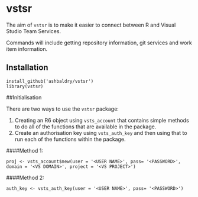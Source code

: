 # vstsr

The aim of `vstsr` is to make it easier to connect between R and Visual Studio Team Services.

Commands will include getting repository information, git services and work item information.

## Installation

```
install_github('ashbaldry/vstsr')
library(vstsr)
```

##Initialisation

There are two ways to use the `vstsr` package:
1. Creating an R6 object using `vsts_account` that contains simple methods to do all of the functions that are available in the package.
2. Create an authorisation key using `vsts_auth_key` and then using that to run each of the functions within the package. 

####Method 1:
```
proj <- vsts_account$new(user = '<USER NAME>', pass= '<PASSWORD>', domain = '<VS DOMAIN>', project = '<VS PROJECT>')
```

####Method 2:
```
auth_key <- vsts_auth_key(user = '<USER NAME>', pass= '<PASSWORD>')
```
